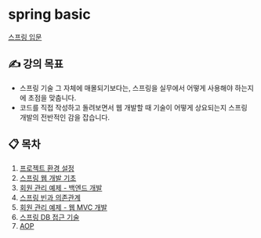 # spring basic 
[스프링 입문](https://www.inflearn.com/course/%EC%8A%A4%ED%94%84%EB%A7%81-%EC%9E%85%EB%AC%B8-%EC%8A%A4%ED%94%84%EB%A7%81%EB%B6%80%ED%8A%B8#)

## ✍️ 강의 목표
- 스프링 기술 그 자체에 매몰되기보다는, 스프링을 실무에서 어떻게 사용해야 하는지에 초점을 맞춥니다.
- 코드를 직접 작성하고 돌려보면서 웹 개발할 때 기술이 어떻게 상요되는지 스프링 개발의 전반적인 감을 잡습니다.

## 📋 목차
1. [프로젝트 환경 설정](https://github.com/muyaaho/spring-start/blob/main/docs/01%20%ED%94%84%EB%A1%9C%EC%A0%9D%ED%8A%B8%20%ED%99%98%EA%B2%BD%20%EC%84%A4%EC%A0%95.md)
2. [스프링 웹 개발 기초](https://github.com/muyaaho/spring-start/blob/main/docs/02%20%EC%8A%A4%ED%94%84%EB%A7%81%20%EC%9B%B9%20%EA%B0%9C%EB%B0%9C%20%EA%B8%B0%EC%B4%88.md)
3. [회원 관리 예제 - 백엔드 개발](https://github.com/muyaaho/spring-start/blob/main/docs/03%20%ED%9A%8C%EC%9B%90%20%EA%B4%80%EB%A6%AC%20%EC%98%88%EC%A0%9C%20-%20%EB%B0%B1%EC%97%94%EB%93%9C%20%EA%B0%9C%EB%B0%9C.md)
4. [스프링 빈과 의존관계](https://github.com/muyaaho/spring-start/blob/main/docs/04%20%EC%8A%A4%ED%94%84%EB%A7%81%20%EB%B9%88%EA%B3%BC%20%EC%9D%98%EC%A1%B4%EA%B4%80%EA%B3%84.md)
5. [회원 관리 예제 - 웹 MVC 개발](https://github.com/muyaaho/spring-start/blob/main/docs/05%20%ED%9A%8C%EC%9B%90%20%EA%B4%80%EB%A6%AC%20%EC%98%88%EC%A0%9C%20-%20%EC%9B%B9%20MVC%20%EA%B0%9C%EB%B0%9C.md)
6. [스프링 DB 접근 기술](https://github.com/muyaaho/spring-start/blob/main/docs/06%20%EC%8A%A4%ED%94%84%EB%A7%81%20DB%20%EC%A0%91%EA%B7%BC%20%EA%B8%B0%EC%88%A0.md)
7. [AOP](https://github.com/muyaaho/spring-start/blob/main/docs/07%20AOP.md)
